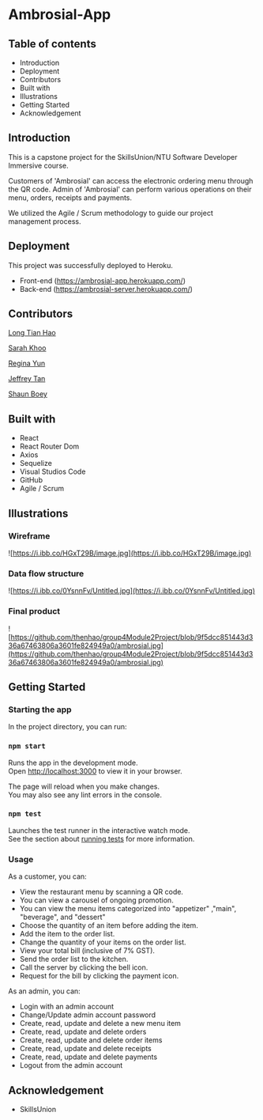 # Ambrosial-App

## Table of contents
* Introduction
* Deployment
* Contributors
* Built with
* Illustrations
* Getting Started
* Acknowledgement

## Introduction
This is a capstone project for the SkillsUnion/NTU Software Developer Immersive course. 

Customers of 'Ambrosial' can access the electronic ordering menu through the QR code. 
Admin of 'Ambrosial' can perform various operations on their menu, orders, receipts and payments.

We utilized the Agile / Scrum methodology to guide our project management process.

## Deployment

This project was successfully deployed to Heroku.

* Front-end (https://ambrosial-app.herokuapp.com/)
* Back-end (https://ambrosial-server.herokuapp.com/)

## Contributors
[Long Tian Hao](https://github.com/thenhao)

[Sarah Khoo](https://github.com/Sarah-Specialist)

[Regina Yun](https://github.com/regina-yun)

[Jeffrey Tan](https://github.com/Jeffreytanhk)

[Shaun Boey](https://github.com/shaunboey)

## Built with
* React
* React Router Dom
* Axios
* Sequelize
* Visual Studios Code
* GitHub
* Agile / Scrum

## Illustrations

### Wireframe

![https://i.ibb.co/HGxT29B/image.jpg](https://i.ibb.co/HGxT29B/image.jpg)

### Data flow structure

![https://i.ibb.co/0YsnnFv/Untitled.jpg](https://i.ibb.co/0YsnnFv/Untitled.jpg)

### Final product

![https://github.com/thenhao/group4Module2Project/blob/9f5dcc851443d336a67463806a3601fe824949a0/ambrosial.jpg](https://github.com/thenhao/group4Module2Project/blob/9f5dcc851443d336a67463806a3601fe824949a0/ambrosial.jpg)

## Getting Started

### Starting the app

In the project directory, you can run:

### `npm start`

Runs the app in the development mode.\
Open [http://localhost:3000](http://localhost:3000) to view it in your browser.

The page will reload when you make changes.\
You may also see any lint errors in the console.

### `npm test`

Launches the test runner in the interactive watch mode.\
See the section about [running tests](https://facebook.github.io/create-react-app/docs/running-tests) for more information.

### Usage

As a customer, you can:

* View the restaurant menu by scanning a QR code.
* You can view a carousel of ongoing promotion.
* You can view the menu items categorized into "appetizer" ,"main", "beverage", and "dessert"
* Choose the quantity of an item before adding the item.
* Add the item to the order list.
* Change the quantity of your items on the order list.
* View your total bill (inclusive of 7% GST).
* Send the order list to the kitchen.
* Call the server by clicking the bell icon.
* Request for the bill by clicking the payment icon.

As an admin, you can:

* Login with an admin account
* Change/Update admin account password
* Create, read, update and delete a new menu item
* Create, read, update and delete orders
* Create, read, update and delete order items
* Create, read, update and delete receipts
* Create, read, update and delete payments
* Logout from the admin account

## Acknowledgement
* SkillsUnion